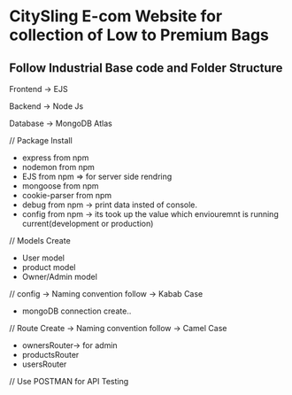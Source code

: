 <h1> CitySling E-com Website for collection of Low to Premium Bags</h1>

<h2> Follow Industrial Base code and Folder Structure </h2>
<div>
<p> Frontend -> EJS</p>
<p>Backend -> Node Js</p>
<p>Database -> MongoDB Atlas</p>
 </div>

// Package Install

- express from npm
- nodemon from npm
- EJS from npm => for server side rendring
- mongoose from npm
- cookie-parser from npm
- debug from npm -> print data insted of console.
- config from npm -> its took up the value which enviouremnt is running current(development or production)

// Models Create

- User model
- product model
- Owner/Admin model

// config -> Naming convention follow -> Kabab Case

- mongoDB connection create..

// Route Create -> Naming convention follow -> Camel Case

- ownersRouter-> for admin
- productsRouter
- usersRouter

// Use POSTMAN for API Testing
